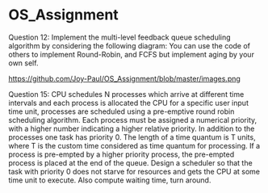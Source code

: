 # OS_Assignment


Question 12: Implement the multi-level feedback queue scheduling algorithm by considering the following diagram: You can use the code of others to implement Round-Robin, and FCFS but implement aging by your own self. 
 
https://github.com/Joy-Paul/OS_Assignment/blob/master/images.png


Question 15: CPU schedules N processes which arrive at different time intervals and each process is allocated the CPU for a specific user input time unit, processes are scheduled using a pre-emptive round robin scheduling algorithm. Each process must be assigned a numerical priority, with a higher number indicating a higher relative priority. In addition to the processes one task has priority 0. The length of a time quantum is T units, where T is the custom time considered as time quantum for processing. If a process is pre-empted by a higher priority process, the pre-empted process is placed at the end of the queue. Design a scheduler so that the task with priority 0 does not starve for resources and gets the CPU at some time unit to execute. Also compute waiting time, turn around. 
